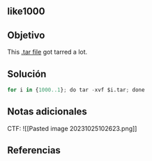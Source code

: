## like1000
## Objetivo
This [.tar file](https://jupiter.challenges.picoctf.org/static/52084b5ad360b25f9af83933114324e0/1000.tar) got tarred a lot.
## Solución 
```python
for i in {1000..1}; do tar -xvf $i.tar; done
```
## Notas adicionales
CTF: ![[Pasted image 20231025102623.png]]
## Referencias